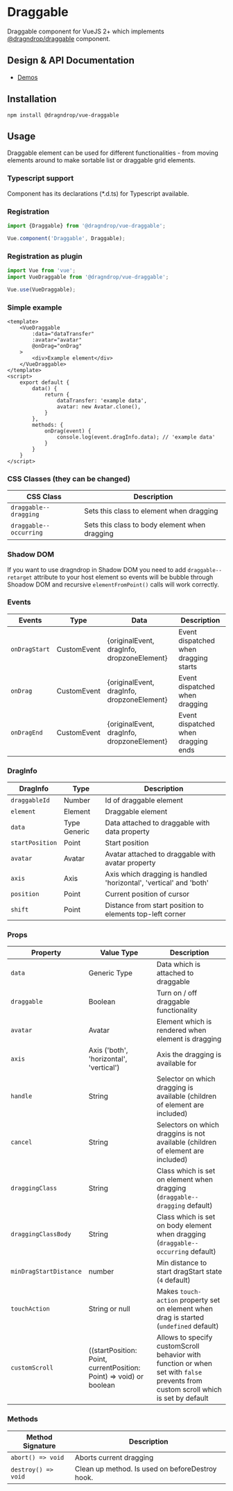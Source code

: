 # Draggable

Draggable component for VueJS 2+ which implements [@dragndrop/draggable](https://github.com/lrembacz/dragndrop/tree/master/packages/draggable) component. 

## Design & API Documentation

- [Demos](https://dragndrop.lukaszrembacz.pl/examples/)

## Installation

```
npm install @dragndrop/vue-draggable
```

## Usage

Draggable element can be used for different functionalities - from moving elements around to make sortable list or draggable grid elements.

### Typescript support

Component has its declarations (*.d.ts) for Typescript available.

### Registration

```javascript
import {Draggable} from '@dragndrop/vue-draggable';

Vue.component('Draggable', Draggable);
```

### Registration as plugin

```javascript
import Vue from 'vue';
import VueDraggable from '@dragndrop/vue-draggable';

Vue.use(VueDraggable);
```

### Simple example

```vue
<template>
    <VueDraggable 
        :data="dataTransfer"
        :avatar="avatar"
        @onDrag="onDrag"
    >
        <div>Example element</div>
    </VueDraggable>
</template>
<script>
    export default {
        data() {
            return {
                dataTransfer: 'example data',
                avatar: new Avatar.clone(),
            }
        },
        methods: {
            onDrag(event) {
                console.log(event.dragInfo.data); // 'example data'
            }
        }
    }
</script>
```

### CSS Classes (they can be changed)

CSS Class | Description
--- | ---
`draggable--dragging` | Sets this class to element when dragging
`draggable--occurring` | Sets this class to body element when dragging

### Shadow DOM

If you want to use dragndrop in Shadow DOM you need to add `draggable--retarget` attribute to your host element so events will be bubble through Shoadow DOM and recursive `elementFromPoint()` calls will work correctly. 


### Events

Events | Type | Data | Description
--- | --- | --- | ---
`onDragStart` | CustomEvent | {originalEvent, dragInfo, dropzoneElement} | Event dispatched when dragging starts
`onDrag` | CustomEvent | {originalEvent, dragInfo, dropzoneElement} | Event dispatched when dragging
`onDragEnd` | CustomEvent | {originalEvent, dragInfo, dropzoneElement} | Event dispatched when dragging ends

### DragInfo
            
DragInfo | Type | Description
--- | --- | ---
`draggableId` | Number | Id of draggable element
`element` | Element | Draggable element 
`data` | Type Generic | Data attached to draggable with data property
`startPosition` | Point | Start position
`avatar` | Avatar | Avatar attached to draggable with avatar property
`axis` | Axis | Axis which dragging is handled 'horizontal', 'vertical' and 'both'
`position` | Point | Current position of cursor
`shift` | Point | Distance from start position to elements top-left corner

### Props

Property | Value Type | Description
--- | --- | ---
`data` | Generic Type | Data which is attached to draggable
`draggable` | Boolean | Turn on / off draggable functionality
`avatar` | Avatar | Element which is rendered when element is dragging
`axis` | Axis ('both', 'horizontal', 'vertical') | Axis the dragging is available for
`handle` | String | Selector on which dragging is available (children of element are included)
`cancel` | String | Selectors on which draggins is not available (children of element are included)
`draggingClass` | String | Class which is set on element when dragging (`draggable--dragging` default)
`draggingClassBody` | String | Class which is set on body element when dragging (`draggable--occurring` default)
`minDragStartDistance` | number | Min distance to start dragStart state (`4` default)
`touchAction` | String or null | Makes `touch-action` property set on element when drag is started (`undefined` default)
`customScroll` | ((startPosition: Point, currentPosition: Point) => void) or boolean | Allows to specify customScroll behavior with function or when set with `false` prevents from custom scroll which is set by default 

### Methods

Method Signature | Description
--- | ---
`abort() => void` | Aborts current dragging
`destroy() => void` | Clean up method. Is used on beforeDestroy hook.

